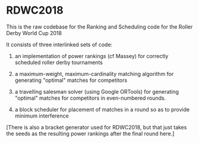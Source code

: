 # RDWC2018

This is the raw codebase for the Ranking and Scheduling code for the Roller Derby World Cup 2018

It consists of three interlinked sets of code:

1) an implementation of power rankings (cf Massey) for correctly scheduled roller derby tournaments

2) a maximum-weight, maximum-cardinality matching algorithm for generating "optimal" matches for competitors

3) a travelling salesman solver (using Google ORTools) for generating "optimal" matches for competitors in even-numbered rounds.

3) a block scheduler for placement of matches in a round so as to provide minimum interference

[There is also a bracket generator used for RDWC2018, but that just takes the seeds as the resulting power rankings after the final round here.]
